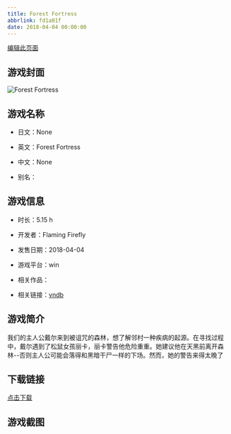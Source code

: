 ```yaml
---
title: Forest Fortress
abbrlink: fd1a01f
date: 2018-04-04 00:00:00
---
```

[编辑此页面](https://github.com/ACG-3/ADV3-source/blob/main/source/_posts/Forest%20Fortress.md)

## 游戏封面

![Forest Fortress](https://pan.timero.xyz/d/onedrive/img_lib_001/Forest%20Fortress_cover.avif)


## 游戏名称

- 日文：None
- 英文：Forest Fortress
- 中文：None

- 别名：


## 游戏信息

- 时长：5.15 h
- 开发者：Flaming Firefly
- 发售日期：2018-04-04
- 游戏平台：win
- 相关作品：

- 相关链接：[vndb](https://vndb.org/v20950)


## 游戏简介

我们的主人公戴尔来到被诅咒的森林，想了解邻村一种疾病的起源。在寻找过程中，戴尔遇到了松鼠女孩丽卡，丽卡警告他危险重重。她建议他在天黑前离开森林--否则主人公可能会落得和黑暗干尸一样的下场。然而，她的警告来得太晚了




## 下载链接

[点击下载](https://pan.timero.xyz/onedrive/adv_lib_001/Forest%20Fortress)


## 游戏截图


